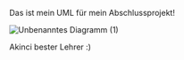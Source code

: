Das ist mein UML für mein Abschlussprojekt!

![Unbenanntes Diagramm (1)](https://github.com/GSO-SW/Abschlussprojekt/assets/112069525/9d99e839-86ca-4c2e-9a77-2c46f7874f59)


Akinci bester Lehrer :)
